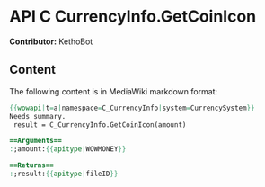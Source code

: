 # API C CurrencyInfo.GetCoinIcon

**Contributor:** KethoBot

## Content

The following content is in MediaWiki markdown format:

```mediawiki
{{wowapi|t=a|namespace=C_CurrencyInfo|system=CurrencySystem}}
Needs summary.
 result = C_CurrencyInfo.GetCoinIcon(amount)

==Arguments==
:;amount:{{apitype|WOWMONEY}}

==Returns==
:;result:{{apitype|fileID}}
```